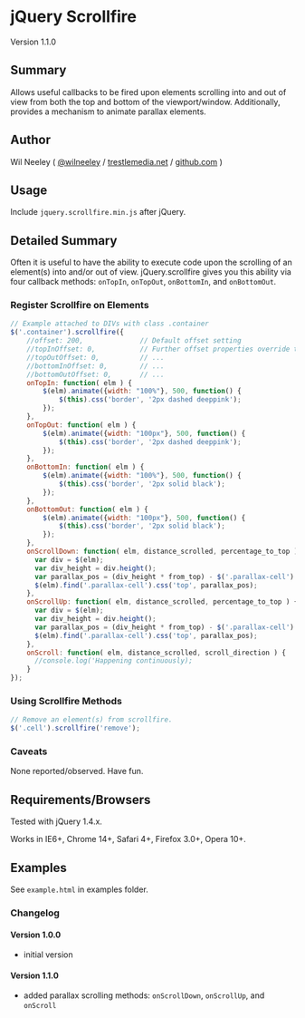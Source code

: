 # jQuery Scrollfire

Version 1.1.0

## Summary

Allows useful callbacks to be fired upon elements scrolling into and out of view from both the top and bottom of the viewport/window. Additionally, provides a mechanism to animate parallax elements.

## Author

Wil Neeley ( [@wilneeley](http://twitter.com/wilneeley) / [trestlemedia.net](http://www.trestlemedia.net) / [github.com](https://github.com/Xaxis) )

## Usage

Include `jquery.scrollfire.min.js` after jQuery.

## Detailed Summary

Often it is useful to have the ability to execute code upon the scrolling of an element(s) into and/or out of view. jQuery.scrollfire gives you this ability via four callback methods: `onTopIn`, `onTopOut`, `onBottomIn`, and `onBottomOut`.

### Register Scrollfire on Elements

```javascript
// Example attached to DIVs with class .container
$('.container').scrollfire({
    //offset: 200,              // Default offset setting
    //topInOffset: 0,           // Further offset properties override the default offset setting
    //topOutOffset: 0,          // ...
    //bottomInOffset: 0,        // ...
    //bottomOutOffset: 0,       // ...
    onTopIn: function( elm ) {
        $(elm).animate({width: "100%"}, 500, function() {
            $(this).css('border', '2px dashed deeppink');
        });
    },
    onTopOut: function( elm ) {
        $(elm).animate({width: "100px"}, 500, function() {
            $(this).css('border', '2px dashed deeppink');
        });
    },
    onBottomIn: function( elm ) {
        $(elm).animate({width: "100%"}, 500, function() {
            $(this).css('border', '2px solid black');
        });
    },
    onBottomOut: function( elm ) {
        $(elm).animate({width: "100px"}, 500, function() {
            $(this).css('border', '2px solid black');
        });
    },
    onScrollDown: function( elm, distance_scrolled, percentage_to_top ) {
      var div = $(elm);
      var div_height = div.height();
      var parallax_pos = (div_height * from_top) - $('.parallax-cell').outerHeight();
      $(elm).find('.parallax-cell').css('top', parallax_pos);
    },
    onScrollUp: function( elm, distance_scrolled, percentage_to_top ) {
      var div = $(elm);
      var div_height = div.height();
      var parallax_pos = (div_height * from_top) - $('.parallax-cell').outerHeight();
      $(elm).find('.parallax-cell').css('top', parallax_pos);
    },
    onScroll: function( elm, distance_scrolled, scroll_direction ) {
      //console.log('Happening continuously);
    }
});
```

### Using Scrollfire Methods

```javascript
// Remove an element(s) from scrollfire.
$('.cell').scrollfire('remove');
```

### Caveats

None reported/observed. Have fun.

## Requirements/Browsers

Tested with jQuery 1.4.x.

Works in IE6+, Chrome 14+, Safari 4+, Firefox 3.0+, Opera 10+.

## Examples

See `example.html` in examples folder.

### Changelog

#### Version 1.0.0

* initial version

#### Version 1.1.0

* added parallax scrolling methods: `onScrollDown`, `onScrollUp`, and `onScroll`